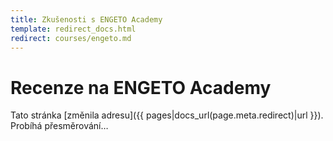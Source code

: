 ```yaml
---
title: Zkušenosti s ENGETO Academy
template: redirect_docs.html
redirect: courses/engeto.md
---
```


# Recenze na ENGETO Academy

Tato stránka [změnila adresu]({{ pages|docs_url(page.meta.redirect)|url }}). Probíhá přesměrování…
